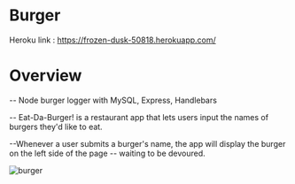 # Burger

Heroku link : https://frozen-dusk-50818.herokuapp.com/

# Overview

-- Node burger logger with MySQL, Express, Handlebars

-- Eat-Da-Burger! is a restaurant app that lets users input the names of burgers they'd like to eat.

--Whenever a user submits a burger's name, the app will display the burger on the left side of the page -- waiting to be devoured.

![burger](https://user-images.githubusercontent.com/41123232/56460722-f7694580-636c-11e9-9dfa-9bf7f8e69b6d.JPG)

